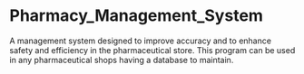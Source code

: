 # Pharmacy_Management_System
 A management system designed to improve accuracy and to enhance safety and efficiency in the pharmaceutical store. This program can be used in any pharmaceutical shops having a database to maintain.
